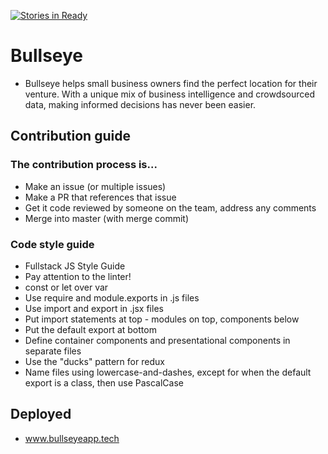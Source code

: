 [![Stories in Ready](https://badge.waffle.io/Bullseyed/Bullseye.png?label=ready&title=Ready)](https://waffle.io/Bullseyed/Bullseye?utm_source=badge)
# Bullseye
- Bullseye helps small business owners find the perfect location for their venture. With a unique mix of business intelligence and crowdsourced data, making informed decisions has never been easier.

## Contribution guide

### The contribution process is...
- Make an issue (or multiple issues)
- Make a PR that references that issue
- Get it code reviewed by someone on the team, address any comments
- Merge into master (with merge commit)

### Code style guide
- Fullstack JS Style Guide
- Pay attention to the linter!
- const or let over var
- Use require and module.exports in .js files
- Use import and export in .jsx files
- Put import statements at top - modules on top, components below
- Put the default export at bottom
- Define container components and presentational components in separate files
- Use the "ducks" pattern for redux
- Name files using lowercase-and-dashes, except for when the default export is a class, then use PascalCase

## Deployed
- www.bullseyeapp.tech
